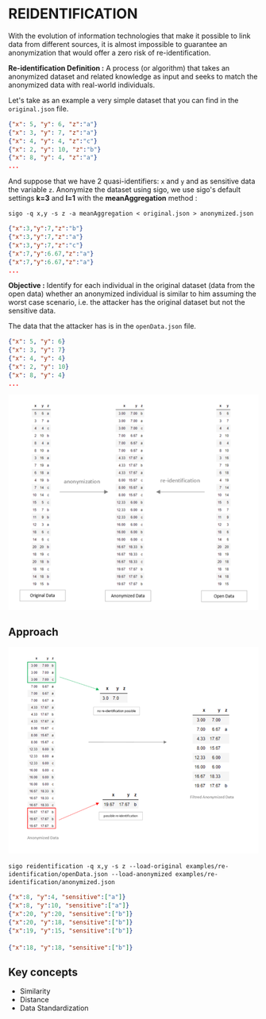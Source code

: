 # REIDENTIFICATION

With the evolution of information technologies that make it possible to link data from different sources, it is almost impossible to guarantee an anonymization that would offer a zero risk of re-identification.

**Re-identification Definition :** A process (or algorithm) that takes an anonymized dataset and related knowledge as input and seeks to match the anonymized data with real-world individuals.

Let's take as an example a very simple dataset that you can find in the `original.json` file.

```json
{"x": 5, "y": 6, "z":"a"}
{"x": 3, "y": 7, "z":"a"}
{"x": 4, "y": 4, "z":"c"}
{"x": 2, "y": 10, "z":"b"}
{"x": 8, "y": 4, "z":"a"}
...
```

And suppose that we have 2 quasi-identifiers: `x` and `y` and as sensitive data the variable `z`. Anonymize the dataset using sigo, we use sigo's default settings **k=3** and **l=1** with the **meanAggregation** method :

```console
sigo -q x,y -s z -a meanAggregation < original.json > anonymized.json
```

```json
{"x":3,"y":7,"z":"b"}
{"x":3,"y":7,"z":"a"}
{"x":3,"y":7,"z":"c"}
{"x":7,"y":6.67,"z":"a"}
{"x":7,"y":6.67,"z":"a"}
...
```

**Objective :** Identify for each individual in the original dataset (data from the open data) whether an anonymized individual is similar to him assuming the worst case scenario, i.e. the attacker has the original dataset but not the sensitive data.

The data that the attacker has is in the `openData.json` file.

```json
{"x": 5, "y": 6}
{"x": 3, "y": 7}
{"x": 4, "y": 4}
{"x": 2, "y": 10}
{"x": 8, "y": 4}
...
```

![image](approach.png)

## Approach

![image](filtredData.png)

```console
sigo reidentification -q x,y -s z --load-original examples/re-identification/openData.json --load-anonymized examples/re-identification/anonymized.json
```

```json
{"x":8, "y":4, "sensitive":["a"]}
{"x":8, "y":10, "sensitive":["a"]}
{"x":20, "y":20, "sensitive":["b"]}
{"x":20, "y":18, "sensitive":["b"]}
{"x":19, "y":15, "sensitive":["b"]}

{"x":18, "y":18, "sensitive":["b"]}
```

## Key concepts

- Similarity
- Distance
- Data Standardization
